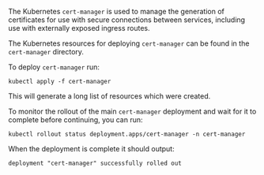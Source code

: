 The Kubernetes ``cert-manager`` is used to manage the generation of certificates for use with secure connections between services, including use with externally exposed ingress routes.

The Kubernetes resources for deploying ``cert-manager`` can be found in the ``cert-manager`` directory.

To deploy ``cert-manager`` run:

```execute-1
kubectl apply -f cert-manager
```

This will generate a long list of resources which were created.

To monitor the rollout of the main ``cert-manager`` deployment and wait for it to complete before continuing, you can run:

```execute-1
kubectl rollout status deployment.apps/cert-manager -n cert-manager
```

When the deployment is complete it should output:

```
deployment "cert-manager" successfully rolled out
```
